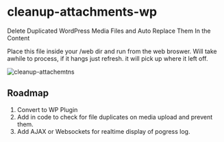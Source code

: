 # cleanup-attachments-wp
Delete Duplicated WordPress Media Files and Auto Replace Them In the Content


Place this file inside your /web dir and run from the web broswer. Will take awhile to process, if it hangs just refresh. it will pick up where it left off.

![cleanup-attachemtns](https://user-images.githubusercontent.com/109692527/208029718-94861972-0295-4985-82e1-b42f63e5e31e.JPG)

## Roadmap

1. Convert to WP Plugin
2. Add in code to check for file duplicates on media upload and prevent them.
3. Add AJAX or Websockets for realtime display of pogress log.
